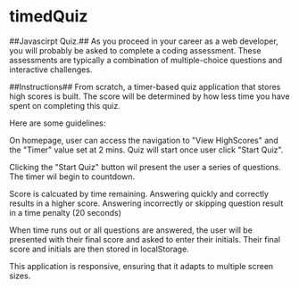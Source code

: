 # timedQuiz

##Javascirpt Quiz.##
As you proceed in your career as a web developer, you will probably be asked to complete a coding assessment. These assessments are typically a combination of multiple-choice questions and interactive challenges. 

##Instructions##
From scratch, a timer-based quiz application that stores high scores is built. The score will be determined by how less time you have spent on completing this quiz.

Here are some guidelines:

On homepage, user can access the navigation to "View HighScores" and the "Timer" value set at 2 mins. Quiz will start once user click "Start Quiz".

Clicking the "Start Quiz" button wil present the user a series of questions. The timer wil begin to countdown.

Score is calcuated by time remaining. Answering quickly and correctly results in a higher score. Answering incorrectly or skipping question result in a time penalty (20 seconds)

When time runs out or all questions are answered, the user will be presented with their final score and asked to enter their initials. Their final score and initials are then stored in localStorage.

This application is responsive, ensuring that it adapts to multiple screen sizes.

